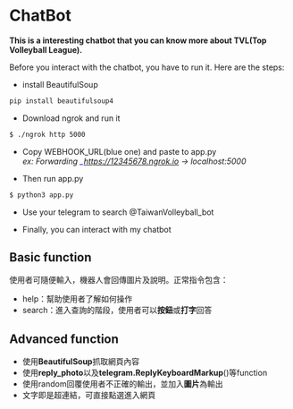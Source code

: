 # ChatBot
**This is a interesting chatbot that you can know more about TVL(Top Volleyball League).**

Before you interact with the chatbot, you have to run it.
Here are the steps:

*	install BeautifulSoup
```sh
pip install beautifulsoup4
```
 * Download ngrok and run it
```sh
$ ./ngrok http 5000
```
 * Copy WEBHOOK_URL(blue one) and paste to app.py   
   *ex: Forwarding	<span style="color:blue;"> _https://12345678.ngrok.io </span>-> localhost:5000*<p>
   
 * Then run app.py
```sh
$ python3 app.py
```
 * Use your telegram to search @TaiwanVolleyball_bot
 
 * Finally, you can interact with my chatbot

## Basic function

使用者可隨便輸入，機器人會回傳圖片及說明。正常指令包含：
*	help：幫助使用者了解如何操作
*	search：進入查詢的階段，使用者可以**按鈕**或**打字**回答

## Advanced function

*	使用**BeautifulSoup**抓取網頁內容
*	使用**reply_photo**以及**telegram.ReplyKeyboardMarkup**()等function
*	使用random回覆使用者不正確的輸出，並加入**圖片**為輸出
* 文字即是超連結，可直接點選進入網頁

